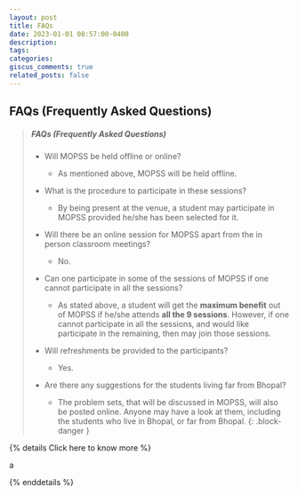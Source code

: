 ```yaml
---
layout: post
title: FAQs
date: 2023-01-01 08:57:00-0400
description: 
tags: 
categories: 
giscus_comments: true
related_posts: false
---
```



## FAQs (Frequently Asked Questions)

> ##### FAQs (Frequently Asked Questions)
>
> - Will MOPSS be held offline or online?
>   - As mentioned above, MOPSS will be held offline.
>
>
> - What is the procedure to participate in these sessions?
>   - By being present at the venue, a student may participate in MOPSS provided he/she has been selected for it.
>
>
> - Will there be an online session for MOPSS apart from the in person classroom meetings?
>   - No.
>
>
> - Can one participate in some of the sessions of MOPSS if one cannot participate in all the sessions?
>   - As stated above, a student will get the **maximum benefit** out of MOPSS if he/she attends **all the 9 sessions**. However, if one cannot participate in all the sessions, and would like participate in the remaining, then may join those sessions.
>
>
> - Will refreshments be provided to the participants?
>   - Yes.
>
>
> - Are there any suggestions for the students living far from Bhopal?
>   - The problem sets, that will be discussed in MOPSS, will also be posted online. Anyone may have a look at them, including the students who live in Bhopal, or far from Bhopal.
{: .block-danger }

{% details Click here to know more %}

a

{% enddetails %}